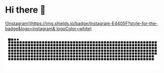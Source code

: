 # Hi there 👋
[![Instagram](https://img.shields.io/badge/Instagram-E4405F?style-for-the-badge&logo=instagram& logoColor=white)](https://www.instagram.com/caduuu_sz/)

![snake gif](https://github.com/debysouza/debysouza/blob/output/github-contribution-grid-snake.svg)





















<!--
**CaduuuS2/CaduuuS2** is a ✨ _special_ ✨ repository because its `README.md` (this file) appears on your GitHub profile.

Here are some ideas to get you started:

- 🔭 I’m currently working on ...
- 🌱 I’m currently learning ...
- 👯 I’m looking to collaborate on ...
- 🤔 I’m looking for help with ...
- 💬 Ask me about ...
- 📫 How to reach me: ...
- 😄 Pronouns: ...
- ⚡ Fun fact: ...
-->

